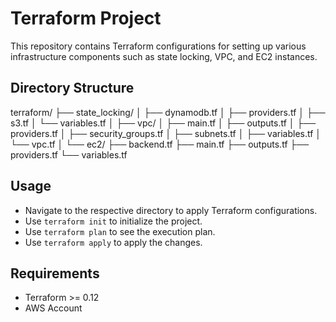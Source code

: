 # Terraform Project

This repository contains Terraform configurations for setting up various infrastructure components such as state locking, VPC, and EC2 instances.

## Directory Structure

terraform/
├── state_locking/
│   ├── dynamodb.tf
│   ├── providers.tf
│   ├── s3.tf
│   └── variables.tf
│
├── vpc/
│   ├── main.tf
│   ├── outputs.tf
│   ├── providers.tf
│   ├── security_groups.tf
│   ├── subnets.tf
│   ├── variables.tf
│   └── vpc.tf
│
└── ec2/
    ├── backend.tf
    ├── main.tf
    ├── outputs.tf
    ├── providers.tf
    └── variables.tf



## Usage

- Navigate to the respective directory to apply Terraform configurations.
- Use `terraform init` to initialize the project.
- Use `terraform plan` to see the execution plan.
- Use `terraform apply` to apply the changes.

## Requirements

- Terraform >= 0.12
- AWS Account
